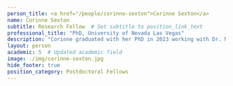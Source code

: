 ```yaml
---
person_title: <a href="/people/corinne-sexton">Corinne Sexton</a>
name: Corinne Sexton
subtitle: Research Fellow  # Set subtitle to position_link_text
professional_title: "PhD, University of Nevada Las Vegas"
description: "Corinne graduated with her PhD in 2023 working with Dr. Mira Han at the University of Nevada Las Vegas. Her work focused mainly on the characterizing the expression of transposable elements in embryonic stem cells as well as developing methods for multi-omic data integration. In the Park Lab, she is focusing on the role of repetitive elements related to cancer predisposition syndromes."
layout: person
academic: 5  # Updated academic field
image: ./img/corinne-sexton.jpg
hide_footer: true
position_category: Postdoctoral Fellows
---
```


